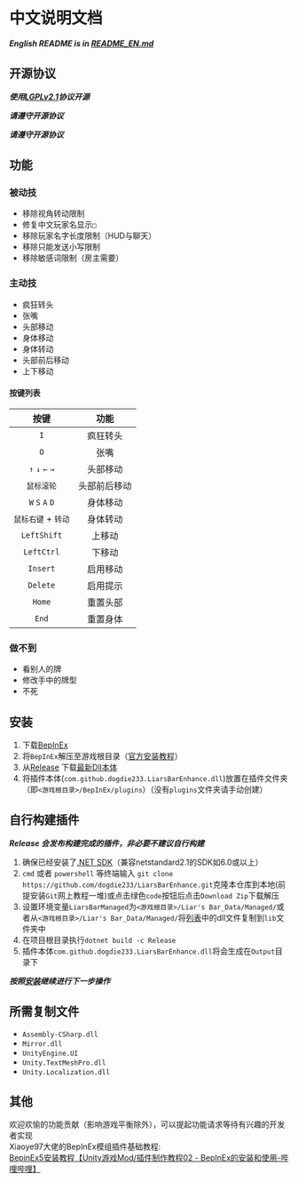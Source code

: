 # 中文说明文档

***English README is in [README_EN.md](README_EN.md)***

## 开源协议

***使用[LGPLv2.1](LICENSE.txt)协议开源***

***请遵守开源协议***

***请遵守开源协议***

## 功能

### 被动技

- 移除视角转动限制
- 修复中文玩家名显示`□`
- 移除玩家名字长度限制（HUD与聊天）
- 移除只能发送小写限制
- 移除敏感词限制（房主需要）

### 主动技

- 疯狂转头
- 张嘴
- 头部移动
- 身体移动
- 身体转动
- 头部前后移动
- 上下移动

#### 按键列表

| 按键               | 功能         |
| :----------------: | :---------: |
| `I`                | 疯狂转头     |
| `O`                | 张嘴         |
| `↑` `↓` `←` `→`    | 头部移动     |
| `鼠标滚轮`          | 头部前后移动 |
| `W` `S` `A` `D`    | 身体移动     |
| `鼠标右键` + `转动` | 身体转动     |
| `LeftShift`        | 上移动       |
| `LeftCtrl`         | 下移动       |
| `Insert`           | 启用移动     |
| `Delete`           | 启用提示     |
| `Home`             | 重置头部     |
| `End`              | 重置身体     |

### 做不到

- 看别人的牌
- 修改手中的牌型
- 不死

## 安装

1. 下载[BepInEx](https://github.com/BepInEx/BepInEx/releases/download/v5.4.23.2/BepInEx_win_x64_5.4.23.2.zip)
2. 将`BepInEx`解压至游戏根目录（[官方安装教程](https://docs.bepinex.dev/articles/user_guide/installation/index.html)）
3. 从[Release](https://github.com/dogdie233/LiarsBarEnhance/releases)
   下载[最新Dll本体](https://github.com/dogdie233/LiarsBarEnhance/releases/download/1.0.0/com.github.dogdie233.LiarsBarEnhance.dll)
4. 将插件本体(`com.github.dogdie233.LiarsBarEnhance.dll`)放置在插件文件夹（即`<游戏根目录>/BepInEx/plugins`）（没有`plugins`文件夹请手动创建）

## 自行构建插件

***Release 会发布构建完成的插件，非必要不建议自行构建***

1. 确保已经安装了[.NET SDK](https://dotnet.microsoft.com/zh-cn/download)（兼容netstandard2.1的SDK如6.0或以上）  
2. `cmd` 或者 `powershell` 等终端输入 `git clone https://github.com/dogdie233/LiarsBarEnhance.git`克隆本仓库到本地(前提安装`Git`网上教程一堆)或点击绿色`code`按钮后点击`Download Zip`下载解压  
3. 设置环境变量`LiarsBarManaged`为`<游戏根目录>/Liar's Bar_Data/Managed/`或者从`<游戏根目录>/Liar's Bar_Data/Managed/`将[列表](#所需复制文件)中的dll文件复制到`lib`文件夹中  
4. 在项目根目录执行`dotnet build -c Release`  
5. 插件本体`com.github.dogdie233.LiarsBarEnhance.dll`将会生成在`Output`目录下  

***按照[安装](#安装)继续进行下一步操作***  

## 所需复制文件

- `Assembly-CSharp.dll`
- `Mirror.dll`
- `UnityEngine.UI`
- `Unity.TextMeshPro.dll`
- `Unity.Localization.dll`

## 其他

欢迎欢愉的功能贡献（影响游戏平衡除外），可以提起功能请求等待有兴趣的开发者实现  
Xiaoye97大佬的BepInEx模组插件基础教程:  
[BepinEx5安装教程【Unity游戏Mod/插件制作教程02 - BepInEx的安装和使用-哔哩哔哩】](https://www.bilibili.com/read/cv8997496/)
